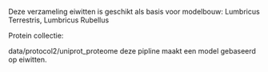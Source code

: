 Deze verzameling eiwitten is geschikt als basis voor modelbouw: 
Lumbricus Terrestris, Lumbricus Rubellus

Protein collectie:

data/protocol2/uniprot_proteome
deze pipline maakt een model gebaseerd op eiwitten.
